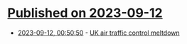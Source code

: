 # [Published on 2023-09-12](index.md)

* [2023-09-12, 00:50:50](https://lobste.rs/s/oroflm/uk_air_traffic_control_meltdown) - [UK air traffic control meltdown](https://jameshaydon.github.io/nats-fail/)
